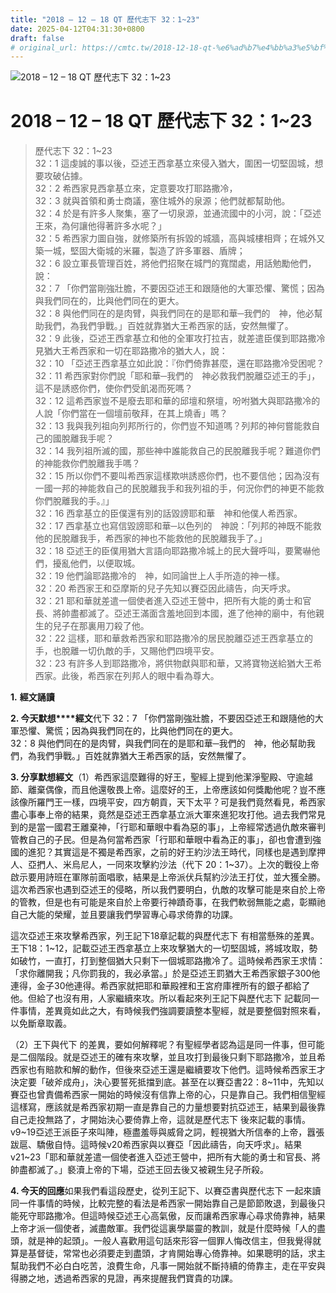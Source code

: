 ```yaml
---
title: "2018 – 12 – 18 QT 歷代志下 32：1~23"
date: 2025-04-12T04:31:30+0800
draft: false
# original_url: https://cmtc.tw/2018-12-18-qt-%e6%ad%b7%e4%bb%a3%e5%bf%97%e4%b8%8b-32%ef%bc%9a123
---
```


![2018 – 12 – 18 QT 歷代志下 32：1~23](/images/qt.jpg   "2018 – 12 – 18 QT 歷代志下 32：1~23")

# 2018 – 12 – 18 QT 歷代志下 32：1~23

> 歷代志下 32：1~23  
> 32：1 這虔誠的事以後，亞述王西拿基立來侵入猶大，圍困一切堅固城，想要攻破佔據。  
> 32：2 希西家見西拿基立來，定意要攻打耶路撒冷，  
> 32：3 就與首領和勇士商議，塞住城外的泉源；他們就都幫助他。  
> 32：4 於是有許多人聚集，塞了一切泉源，並通流國中的小河，說：「亞述王來，為何讓他得著許多水呢？」  
> 32：5 希西家力圖自強，就修築所有拆毀的城牆，高與城樓相齊；在城外又築一城，堅固大衛城的米羅，製造了許多軍器、盾牌；  
> 32：6 設立軍長管理百姓，將他們招聚在城門的寬闊處，用話勉勵他們，說：  
> 32：7 「你們當剛強壯膽，不要因亞述王和跟隨他的大軍恐懼、驚慌；因為與我們同在的，比與他們同在的更大。  
> 32：8 與他們同在的是肉臂，與我們同在的是耶和華─我們的　神，他必幫助我們，為我們爭戰。」百姓就靠猶大王希西家的話，安然無懼了。  
> 32：9 此後，亞述王西拿基立和他的全軍攻打拉吉，就差遣臣僕到耶路撒冷見猶大王希西家和一切在耶路撒冷的猶大人，說：  
> 32：10 「亞述王西拿基立如此說：『你們倚靠甚麼，還在耶路撒冷受困呢？  
> 32：11 希西家對你們說「耶和華─我們的　神必救我們脫離亞述王的手」，這不是誘惑你們，使你們受飢渴而死嗎？  
> 32：12 這希西家豈不是廢去耶和華的邱壇和祭壇，吩咐猶大與耶路撒冷的人說「你們當在一個壇前敬拜，在其上燒香」嗎？  
> 32：13 我與我列祖向列邦所行的，你們豈不知道嗎？列邦的神何嘗能救自己的國脫離我手呢？  
> 32：14 我列祖所滅的國，那些神中誰能救自己的民脫離我手呢？難道你們的神能救你們脫離我手嗎？  
> 32：15 所以你們不要叫希西家這樣欺哄誘惑你們，也不要信他；因為沒有一國一邦的神能救自己的民脫離我手和我列祖的手，何況你們的神更不能救你們脫離我的手。』」  
> 32：16 西拿基立的臣僕還有別的話毀謗耶和華　神和他僕人希西家。  
> 32：17 西拿基立也寫信毀謗耶和華─以色列的　神說：「列邦的神既不能救他的民脫離我手，希西家的神也不能救他的民脫離我手了。」  
> 32：18 亞述王的臣僕用猶大言語向耶路撒冷城上的民大聲呼叫，要驚嚇他們，擾亂他們，以便取城。  
> 32：19 他們論耶路撒冷的　神，如同論世上人手所造的神一樣。  
> 32：20 希西家王和亞摩斯的兒子先知以賽亞因此禱告，向天呼求。  
> 32：21 耶和華就差遣一個使者進入亞述王營中，把所有大能的勇士和官長、將帥盡都滅了。亞述王滿面含羞地回到本國，進了他神的廟中，有他親生的兒子在那裏用刀殺了他。  
> 32：22 這樣，耶和華救希西家和耶路撒冷的居民脫離亞述王西拿基立的手，也脫離一切仇敵的手，又賜他們四境平安。  
> 32：23 有許多人到耶路撒冷，將供物獻與耶和華，又將寶物送給猶大王希西家。此後，希西家在列邦人的眼中看為尊大。

**1.** **經文誦讀**

**2. 今天默想****經文**代下 32：7 「你們當剛強壯膽，不要因亞述王和跟隨他的大軍恐懼、驚慌；因為與我們同在的，比與他們同在的更大。  
32：8 與他們同在的是肉臂，與我們同在的是耶和華─我們的　神，他必幫助我們，為我們爭戰。」百姓就靠猶大王希西家的話，安然無懼了。

**3. 分享默想經文**（1）希西家這麼難得的好王，聖經上提到他潔淨聖殿、守逾越節、離棄偶像，而且他還敬畏上帝。這麼好的王，上帝應該如何獎勵他呢？豈不應該像所羅門王一樣，四境平安，四方朝貢，天下太平？可是我們竟然看見，希西家盡心事奉上帝的結果，竟然是亞述王西拿基立派大軍來進犯攻打他。過去我們常見到的是當一國君王離棄神，「行耶和華眼中看為惡的事」，上帝經常透過仇敵來審判管教自己的子民。但是為何當希西家「行耶和華眼中看為正的事」，卻也會遭到強國的進犯？其實這是不獨是希西家，之前的好王約沙法王時代，同樣也是遇到摩押人、亞捫人、米烏尼人，一同來攻擊約沙法（代下 20：1~37）。上次的戰役上帝啟示要用詩班在軍隊前面唱歌，結果是上帝派伏兵幫約沙法王打仗，並大獲全勝。這次希西家也遇到亞述王的侵略，所以我們要明白，仇敵的攻擊可能是來自於上帝的管教，但是也有可能是來自於上帝要行神蹟奇事，在我們軟弱無能之處，彰顯祂自己大能的榮耀，並且要讓我們學習專心尋求倚靠的功課。

這次亞述王來攻擊希西家，列王記下18章記載的與歷代志下 有相當懸殊的差異。王下18：1~12，記載亞述王西拿基立上來攻擊猶大的一切堅固城，將城攻取，勢如破竹，一直打，打到整個猶大只剩下一個城耶路撒冷了。這時候希西家王求情：「求你離開我；凡你罰我的，我必承當。」於是亞述王罰猶大王希西家銀子300他連得，金子30他連得。希西家就把耶和華殿裡和王宮府庫裡所有的銀子都給了他。但給了也沒有用，人家繼續來攻。所以看起來列王記下與歷代志下 記載同一件事情，差異竟如此之大，有時候我們強調要讀整本聖經，就是要整個對照來看，以免斷章取義。

（2）王下與代下 的差異，要如何解釋呢？有聖經學者認為這是同一件事，但可能是二個階段。就是亞述王的確有來攻擊，並且攻打到最後只剩下耶路撒冷，並且希西家也有賠款和解的動作，但後來亞述王還是繼續要攻下他們。這時候希西家王才決定要「破斧成舟」，決心要誓死抵擋到底。甚至在以賽亞書22：8~11中，先知以賽亞也曾責備希西家一開始的時候沒有信靠上帝的心，只是靠自己。我們相信聖經這樣寫，應該就是希西家初期一直是靠自己的力量想要對抗亞述王，結果到最後靠自己走投無路了，才開始決心要倚靠上帝，這就是歷代志下 後來記載的事情。v9~19亞述王派臣子來叫陣，極盡羞辱與威脅之詞，輕視猶大所信奉的上帝，囂張跋扈、驕傲自恃。這時候v20希西家與以賽亞「因此禱告，向天呼求」。結果v21~23「耶和華就差遣一個使者進入亞述王營中，把所有大能的勇士和官長、將帥盡都滅了。」褻瀆上帝的下場，亞述王回去後又被親生兒子所殺。

**4. 今天的回應**如果我們看這段歷史，從列王記下、以賽亞書與歷代志下 一起來讀同一件事情的時候，比較完整的看法是希西家一開始靠自己是節節敗退，到最後只能死守耶路撒冷。但這時候亞述王心高氣傲，反而讓希西家專心尋求倚靠神，結果上帝才派一個使者，滅盡敵軍。我們從這裏學屬靈的教訓，就是什麼時候「人的盡頭，就是神的起頭」。一般人喜歡用這句話來形容一個罪人悔改信主，但我覺得就算是基督徒，常常也必須要走到盡頭，才肯開始專心倚靠神。如果聰明的話，求主幫助我們不必白白吃苦，浪費生命，凡事一開始就不斷持續的倚靠主，走在平安與得勝之地，透過希西家的見證，再來提醒我們寶貴的功課。